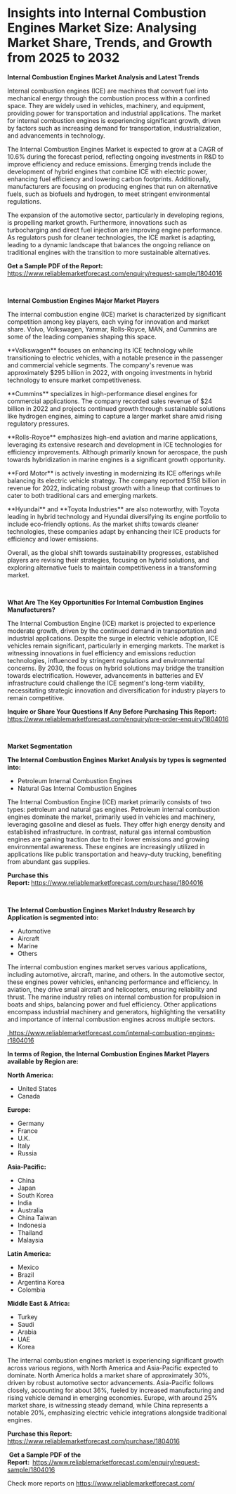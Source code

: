 <p><h1>Insights into Internal Combustion Engines Market Size: Analysing Market Share, Trends, and Growth from 2025 to 2032</h1></p><p><strong>Internal Combustion Engines Market Analysis and Latest Trends</strong></p>
<p><p>Internal combustion engines (ICE) are machines that convert fuel into mechanical energy through the combustion process within a confined space. They are widely used in vehicles, machinery, and equipment, providing power for transportation and industrial applications. The market for internal combustion engines is experiencing significant growth, driven by factors such as increasing demand for transportation, industrialization, and advancements in technology.</p><p>The Internal Combustion Engines Market is expected to grow at a CAGR of 10.6% during the forecast period, reflecting ongoing investments in R&D to improve efficiency and reduce emissions. Emerging trends include the development of hybrid engines that combine ICE with electric power, enhancing fuel efficiency and lowering carbon footprints. Additionally, manufacturers are focusing on producing engines that run on alternative fuels, such as biofuels and hydrogen, to meet stringent environmental regulations.</p><p>The expansion of the automotive sector, particularly in developing regions, is propelling market growth. Furthermore, innovations such as turbocharging and direct fuel injection are improving engine performance. As regulators push for cleaner technologies, the ICE market is adapting, leading to a dynamic landscape that balances the ongoing reliance on traditional engines with the transition to more sustainable alternatives.</p></p>
<p><strong>Get a Sample PDF of the Report:&nbsp;</strong> <a href="https://www.reliablemarketforecast.com/enquiry/request-sample/1804016?utm_campaign=2467&utm_medium=2&utm_source=Github&utm_content=ia&utm_term=19022025&utm_id=internal-combustion-engines">https://www.reliablemarketforecast.com/enquiry/request-sample/1804016</a></p>
<p>&nbsp;</p>
<p><strong>Internal Combustion Engines Major Market Players</strong></p>
<p><p>The internal combustion engine (ICE) market is characterized by significant competition among key players, each vying for innovation and market share. Volvo, Volkswagen, Yanmar, Rolls-Royce, MAN, and Cummins are some of the leading companies shaping this space.</p><p>**Volkswagen** focuses on enhancing its ICE technology while transitioning to electric vehicles, with a notable presence in the passenger and commercial vehicle segments. The company's revenue was approximately $295 billion in 2022, with ongoing investments in hybrid technology to ensure market competitiveness.</p><p>**Cummins** specializes in high-performance diesel engines for commercial applications. The company recorded sales revenue of $24 billion in 2022 and projects continued growth through sustainable solutions like hydrogen engines, aiming to capture a larger market share amid rising regulatory pressures.</p><p>**Rolls-Royce** emphasizes high-end aviation and marine applications, leveraging its extensive research and development in ICE technologies for efficiency improvements. Although primarily known for aerospace, the push towards hybridization in marine engines is a significant growth opportunity.</p><p>**Ford Motor** is actively investing in modernizing its ICE offerings while balancing its electric vehicle strategy. The company reported $158 billion in revenue for 2022, indicating robust growth with a lineup that continues to cater to both traditional cars and emerging markets.</p><p>**Hyundai** and **Toyota Industries** are also noteworthy, with Toyota leading in hybrid technology and Hyundai diversifying its engine portfolio to include eco-friendly options. As the market shifts towards cleaner technologies, these companies adapt by enhancing their ICE products for efficiency and lower emissions.</p><p>Overall, as the global shift towards sustainability progresses, established players are revising their strategies, focusing on hybrid solutions, and exploring alternative fuels to maintain competitiveness in a transforming market.</p></p>
<p>&nbsp;</p>
<p><strong>What Are The Key Opportunities For Internal Combustion Engines Manufacturers?</strong></p>
<p><p>The Internal Combustion Engine (ICE) market is projected to experience moderate growth, driven by the continued demand in transportation and industrial applications. Despite the surge in electric vehicle adoption, ICE vehicles remain significant, particularly in emerging markets. The market is witnessing innovations in fuel efficiency and emissions reduction technologies, influenced by stringent regulations and environmental concerns. By 2030, the focus on hybrid solutions may bridge the transition towards electrification. However, advancements in batteries and EV infrastructure could challenge the ICE segment's long-term viability, necessitating strategic innovation and diversification for industry players to remain competitive.</p></p>
<p><strong>Inquire or Share Your Questions If Any Before Purchasing This Report:</strong> <a href="https://www.reliablemarketforecast.com/enquiry/pre-order-enquiry/1804016?utm_campaign=2467&utm_medium=2&utm_source=Github&utm_content=ia&utm_term=19022025&utm_id=internal-combustion-engines">https://www.reliablemarketforecast.com/enquiry/pre-order-enquiry/1804016</a></p>
<p>&nbsp;</p>
<p><strong>Market Segmentation</strong></p>
<p><strong>The Internal Combustion Engines Market Analysis by types is segmented into:</strong></p>
<p><ul><li>Petroleum Internal Combustion Engines</li><li>Natural Gas Internal Combustion Engines</li></ul></p>
<p><p>The Internal Combustion Engine (ICE) market primarily consists of two types: petroleum and natural gas engines. Petroleum internal combustion engines dominate the market, primarily used in vehicles and machinery, leveraging gasoline and diesel as fuels. They offer high energy density and established infrastructure. In contrast, natural gas internal combustion engines are gaining traction due to their lower emissions and growing environmental awareness. These engines are increasingly utilized in applications like public transportation and heavy-duty trucking, benefiting from abundant gas supplies.</p></p>
<p><strong>Purchase this Report:&nbsp;</strong><a href="https://www.reliablemarketforecast.com/purchase/1804016?utm_campaign=2467&utm_medium=2&utm_source=Github&utm_content=ia&utm_term=19022025&utm_id=internal-combustion-engines">https://www.reliablemarketforecast.com/purchase/1804016</a></p>
<p>&nbsp;</p>
<p><strong>The Internal Combustion Engines Market Industry Research by Application is segmented into:</strong></p>
<p><ul><li>Automotive</li><li>Aircraft</li><li>Marine</li><li>Others</li></ul></p>
<p><p>The internal combustion engines market serves various applications, including automotive, aircraft, marine, and others. In the automotive sector, these engines power vehicles, enhancing performance and efficiency. In aviation, they drive small aircraft and helicopters, ensuring reliability and thrust. The marine industry relies on internal combustion for propulsion in boats and ships, balancing power and fuel efficiency. Other applications encompass industrial machinery and generators, highlighting the versatility and importance of internal combustion engines across multiple sectors.</p></p>
<p><a href="https://www.reliablemarketforecast.com/internal-combustion-engines-r1804016?utm_campaign=2467&utm_medium=2&utm_source=Github&utm_content=ia&utm_term=19022025&utm_id=internal-combustion-engines">&nbsp;https://www.reliablemarketforecast.com/internal-combustion-engines-r1804016</a></p>
<p><strong>In terms of Region, the Internal Combustion Engines Market Players available by Region are:</strong></p>
<p>
    <p> <strong> North America: </strong>
        <ul>
            <li>United States</li>
            <li>Canada</li>
        </ul>
        </p> 
    <p> <strong> Europe: </strong>
        <ul>
            <li>Germany</li>
            <li>France</li>
            <li>U.K.</li>
            <li>Italy</li>
            <li>Russia</li>
        </ul>
        </p> 
    <p> <strong> Asia-Pacific: </strong>
        <ul>
            <li>China</li>
            <li>Japan</li>
            <li>South Korea</li>
            <li>India</li>
            <li>Australia</li>
            <li>China Taiwan</li>
            <li>Indonesia</li>
            <li>Thailand</li>
            <li>Malaysia</li>
        </ul>
        </p> 
    <p> <strong> Latin America: </strong>
        <ul>
            <li>Mexico</li>
            <li>Brazil</li>
            <li>Argentina Korea</li>
            <li>Colombia</li>
        </ul>
        </p> 
    <p> <strong> Middle East & Africa: </strong>
        <ul>
            <li>Turkey</li>
            <li>Saudi</li>
            <li>Arabia</li>
            <li>UAE</li>
            <li>Korea</li>
        </ul>
    </p>
    </p>
<p><p>The internal combustion engines market is experiencing significant growth across various regions, with North America and Asia-Pacific expected to dominate. North America holds a market share of approximately 30%, driven by robust automotive sector advancements. Asia-Pacific follows closely, accounting for about 36%, fueled by increased manufacturing and rising vehicle demand in emerging economies. Europe, with around 25% market share, is witnessing steady demand, while China represents a notable 20%, emphasizing electric vehicle integrations alongside traditional engines.</p></p>
<p><strong>Purchase this Report: </strong><a href="https://www.reliablemarketforecast.com/purchase/1804016?utm_campaign=2467&utm_medium=2&utm_source=Github&utm_content=ia&utm_term=19022025&utm_id=internal-combustion-engines">https://www.reliablemarketforecast.com/purchase/1804016</a></p>
<p>&nbsp;<strong>Get a Sample PDF of the Report:&nbsp;&nbsp;</strong><a href="https://www.reliablemarketforecast.com/enquiry/request-sample/1804016?utm_campaign=2467&utm_medium=2&utm_source=Github&utm_content=ia&utm_term=19022025&utm_id=internal-combustion-engines">https://www.reliablemarketforecast.com/enquiry/request-sample/1804016</a></p>
<p><strong></strong></p>
<p>Check more reports on <a href="https://www.reliablemarketforecast.com/?utm_campaign=2467&utm_medium=2&utm_source=Github&utm_content=ia&utm_term=19022025&utm_id=internal-combustion-engines">https://www.reliablemarketforecast.com/</a></p>